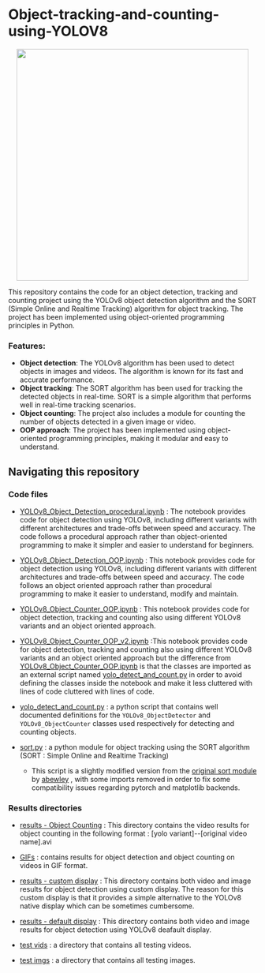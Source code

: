 # Object-tracking-and-counting-using-YOLOV8

<p align="center">
    <img src="https://github.com/mohamedamine99/Object-tracking-and-counting-using-YOLOV8/blob/main/GIFs/Object%20Counting/yolov8l%20--%20traffic%202.gif" width=470
</p>

This repository contains the code for an object detection, tracking and counting project using the YOLOv8 object detection algorithm and the SORT (Simple Online and Realtime Tracking) algorithm for object tracking. The project has been implemented using object-oriented programming principles in Python.

### Features:

* **Object detection**: The YOLOv8 algorithm has been used to detect objects in images and videos. The algorithm is known for its fast and accurate performance.
* **Object tracking**: The SORT algorithm has been used for tracking the detected objects in real-time. SORT is a simple algorithm that performs well in real-time tracking scenarios.
* **Object counting**: The project also includes a module for counting the number of objects detected in a given image or video.
* **OOP approach**: The project has been implemented using object-oriented programming principles, making it modular and easy to understand.

## Navigating this repository

### Code files

* [YOLOv8_Object_Detection_procedural.ipynb](https://github.com/mohamedamine99/Object-tracking-and-counting-using-YOLOV8/blob/main/YOLOv8_Object_Detection_procedural.ipynb) : The notebook provides code for object detection using YOLOv8, including different variants with different architectures and trade-offs between speed and accuracy. The code follows a procedural approach rather than object-oriented programming to make it simpler and easier to understand for beginners.

* [YOLOv8_Object_Detection_OOP.ipynb](https://github.com/mohamedamine99/Object-tracking-and-counting-using-YOLOV8/blob/main/YOLOv8_Object_Detection_OOP.ipynb) : This notebook provides code for object detection using YOLOv8, including different variants with different architectures and trade-offs between speed and accuracy. The code follows an object oriented approach rather than procedural programming to make it easier to understand, modify and maintain.

* [YOLOv8_Object_Counter_OOP.ipynb](https://github.com/mohamedamine99/Object-tracking-and-counting-using-YOLOV8/blob/main/YOLOv8_Object_Counter_OOP.ipynb) : This notebook provides code for object detection, tracking and counting also using different YOLOv8 variants and an object oriented approach.

* [YOLOv8_Object_Counter_OOP_v2.ipynb](https://github.com/mohamedamine99/Object-tracking-and-counting-using-YOLOV8/blob/main/YOLOv8_Object_Counter_OOP_v2.ipynb) :This notebook provides code for object detection, tracking and counting also using different YOLOv8 variants and an object oriented approach but the difference from [YOLOv8_Object_Counter_OOP.ipynb](https://github.com/mohamedamine99/Object-tracking-and-counting-using-YOLOV8/blob/main/YOLOv8_Object_Counter_OOP.ipynb) is that the classes are imported as an external script named [yolo_detect_and_count.py](https://github.com/mohamedamine99/Object-tracking-and-counting-using-YOLOV8/blob/main/yolo_detect_and_count.py) in order to avoid defining the classes inside the notebook and make it less cluttered with lines of code cluttered with lines of code.

* [yolo_detect_and_count.py](https://github.com/mohamedamine99/Object-tracking-and-counting-using-YOLOV8/blob/main/yolo_detect_and_count.py) : a python script that contains well documented definitions for the `YOLOv8_ObjectDetector` and `YOLOv8_ObjectCounter` classes used respectively for detecting and counting objects.

* [sort.py](https://github.com/mohamedamine99/Object-tracking-and-counting-using-YOLOV8/blob/main/sort.py) : a python module for object tracking using the SORT algorithm (SORT : Simple Online and Realtime Tracking) 
  * This script is a slightly modified version from the [original sort module](https://github.com/abewley/sort) by [abewley](https://github.com/abewley) , with some imports removed in order to fix some compatibility issues regarding pytorch and matplotlib backends.


### Results directories

* [results - Object Counting](https://github.com/mohamedamine99/Object-tracking-and-counting-using-YOLOV8/tree/main/results%20-%20Object%20Counting) : This directory contains the video results for object counting in the following format : [yolo variant]--[original video name].avi

* [GIFs](https://github.com/mohamedamine99/Object-tracking-and-counting-using-YOLOV8/tree/main/GIFs) : contains results for object detection and object counting on videos in GIF format.

* [results - custom display](https://github.com/mohamedamine99/Object-tracking-and-counting-using-YOLOV8/tree/main/results%20-%20custom%20display) : This directory contains both video and image results for object detection using custom display. The reason for this custom display is that it provides a simple alternative to the YOLOv8 native display which can be sometimes cumbersome. 

* [results - default display](https://github.com/mohamedamine99/Object-tracking-and-counting-using-YOLOV8/tree/main/results%20-%20custom%20display) : This directory contains both video and image results for object detection using YOLOv8 deafault display. 

* [test vids](https://github.com/mohamedamine99/Object-tracking-and-counting-using-YOLOV8/tree/main/test%20vids) : a directory that contains all testing videos.
* [test imgs](https://github.com/mohamedamine99/Object-tracking-and-counting-using-YOLOV8/tree/main/test%20imgs) : a directory that contains all testing images.

